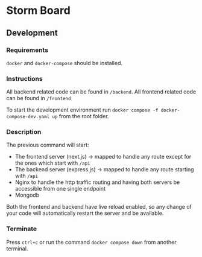 # Storm Board

## Development
### Requirements
`docker` and `docker-compose` should be installed.

### Instructions
All backend related code can be found in `/backend`.
All frontend related code can be found in `/frontend`

To start the development environment run `docker compose -f docker-compose-dev.yaml up` from the root folder.

### Description
The previous command will start:
- The frontend server (next.js) -> mapped to handle any route except for the ones which start with `/api`
- The backend server (express.js) -> mapped to handle any route starting with `/api`
- Nginx to handle the http traffic routing and having both servers be accessible from one single endpoint
- Mongodb

Both the frontend and backend have live reload enabled, so any change of your code will automatically restart the server and be available.

### Terminate
Press `ctrl+c` or run the command `docker compose down` from another terminal.
